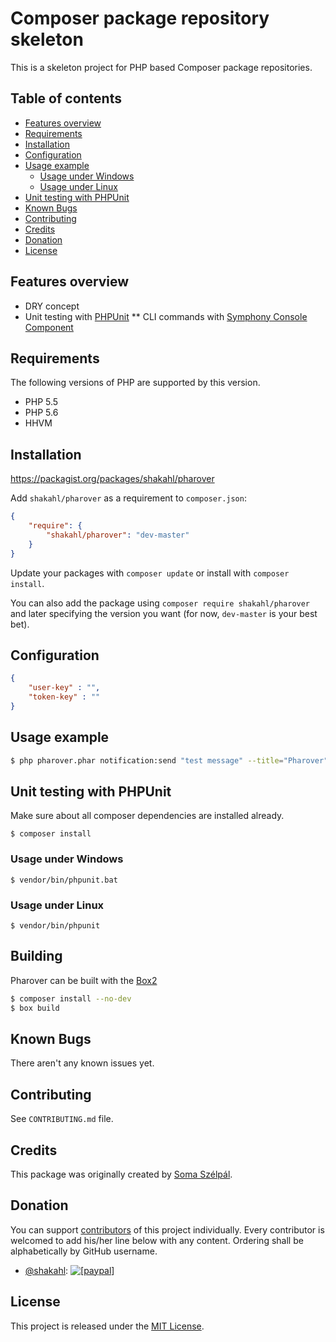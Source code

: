 # Composer package repository skeleton

This is a skeleton project for PHP based Composer package repositories.

## Table of contents

* [Features overview](#features-overview)
* [Requirements](#requirements)
* [Installation](#installation)
* [Configuration](#configuration)
* [Usage example](#usage-example)
    - [Usage under Windows](#usage-under-windows)
    - [Usage under Linux](#usage-under-linux)
* [Unit testing with PHPUnit](#unit-testing-with-phpunit)
* [Known Bugs](#known-bugs)
* [Contributing](#contributing)
* [Credits](#credits)
* [Donation](#donation)
* [License](#license)

## Features overview

* DRY concept
* Unit testing with [PHPUnit](https://phpunit.de/)
** CLI commands with [Symphony Console Component][symfony-console]

## Requirements

The following versions of PHP are supported by this version.

* PHP 5.5
* PHP 5.6
* HHVM

## Installation

https://packagist.org/packages/shakahl/pharover

Add `shakahl/pharover` as a requirement to `composer.json`:

```json
{
    "require": {
        "shakahl/pharover": "dev-master"
    }
}
```

Update your packages with `composer update` or install with `composer install`.

You can also add the package using `composer require shakahl/pharover` and later specifying the version you want (for now, `dev-master` is your best bet).

## Configuration

```json
{
    "user-key" : "",
    "token-key" : ""
}
```

## Usage example

```bash
$ php pharover.phar notification:send "test message" --title="Pharover" --url="https://github.com/shakahl/pharover" --url-title="Pharover on GitHub"
```

## Unit testing with PHPUnit

Make sure about all composer dependencies are installed already.
```shell
$ composer install
```

### Usage under Windows
```shell
$ vendor/bin/phpunit​.bat
```

### Usage under Linux
```shell
$ vendor/bin/phpunit
```

## Building

Pharover can be built with the [Box2](http://box-project.github.io/box2/)

```bash
$ composer install --no-dev
$ box build
```

## Known Bugs

There aren't any known issues yet.

## Contributing

See `CONTRIBUTING.md` file.

## Credits

This package was originally created by [Soma Szélpál][shakahl].

## Donation

You can support [contributors][contributors] of this project individually. Every contributor is welcomed to add his/her line below with any content. Ordering shall be alphabetically by GitHub username.

* [@shakahl](https://github.com/shakahl): <a href="https://www.paypal.com/cgi-bin/webscr?cmd=_donations&business=3PWPWKLHMBSCU&lc=US&item_name=Open%20Source%20Development&item_number=opensource&currency_code=EUR&bn=PP%2dDonationsBF%3abtn_donate_SM%2egif%3aNonHostedGuest"><img src="https://www.paypalobjects.com/en_US/i/btn/btn_donate_LG.gif" alt="[paypal]" /></a>

## License

This project is released under the [MIT License][opensource].

[shakahl]: https://github.com/shakahl/
[contributors]: https://github.com/shakahl/pharover/graphs/contributors
[opensource]: http://www.opensource.org/licenses/MIT
[symfony-console]: http://symfony.com/doc/current/components/console/introduction.html
